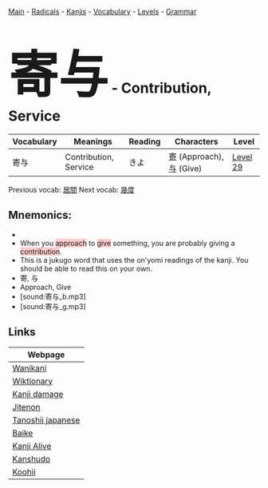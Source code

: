 <style> bigfont {font-size: 100px}</style>
[Main](../README.md) -
[Radicals](../radicals.md) -
[Kanjis](../kanjis.md) -
[Vocabulary](../vocabulary.md) -
[Levels](../levels.md) -
[Grammar](../grammar.md)
# <bigfont> 寄与</bigfont> - Contribution, Service 

| Vocabulary | Meanings | Reading | Characters | Level |
| --- | --- | --- | --- | --- |
| 寄与 | Contribution, Service | きよ |  [寄](../kanjis/寄.md) (Approach), [与](../kanjis/与.md) (Give) | [Level 29](../levels/wk_level29.md) |

Previous vocab: [居間](居間.md) Next vocab: [幾度](幾度.md) 

## Mnemonics:

* 
* When you <span style="background-color:#ffcccb"> approach</span> to <span style="background-color:#ffcccb"> give</span> something, you are probably giving a <span style="background-color:#ffcccb"> contribution</span>.
* This is a jukugo word that uses the on'yomi readings of the kanji. You should be able to read this on your own.
* 寄, 与
* Approach, Give
* [sound:寄与_b.mp3]
* [sound:寄与_g.mp3]


## Links 

| Webpage |
| --- |
| [Wanikani          ](https://www.wanikani.com/kanji/寄与) |
| [Wiktionary        ](https://en.wiktionary.org/wiki/寄与) |
| [Kanji damage      ](http://www.kanjidamage.com/kanji/search?utf8=✓&q=寄与) |
| [Jitenon           ](https://jitenon.com/kanji/寄与) |
| [Tanoshii japanese ](https://www.tanoshiijapanese.com/dictionary/kanji.cfm?k=寄与) |
| [Baike             ](https://baike.baidu.com/item/寄与) |
| [Kanji Alive       ](https://app.kanjialive.com/寄与) |
| [Kanshudo          ](https://www.kanshudo.com/searchmn?q=寄与) |
| [Koohii            ](https://kanji.koohii.com/study/kanji/寄与) |
